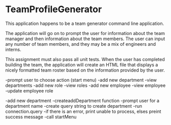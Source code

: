 # TeamProfileGenerator
This application happens to be a team generator command line application. 

The application will go on to prompt the user for information about the team manager and then information about the team members. The user can input any number of team members, and they may be a mix of engineers and interns.

This assignment must also pass all unit tests. When the user has completed building the team, the application will create an HTML file that displays a nicely formatted team roster based on the information provided by the user.

-prompt user to choose action (start menu) 
-add new department
-view departments 
-add new role 
-view roles 
-add new employee
-view employee 
-update employee role

-add new department 
-createaddDepartment function 
-prompt user for a department name 
-create query string to create department 
-run connection.query 
-if there is an error, print unable to process, elses preint success message 
-call startMenu

